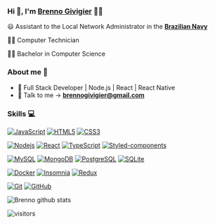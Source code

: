 
### Hi 👋, I'm [Brenno Givigier](https://www.linkedin.com/in/brenno-givigier/) 👨‍💻



:smiley: Assistant to the Local Network Administrator in the **[Brazilian Navy](https://www.marinha.mil.br/)** 

👨‍🎓 Computer Technician

👨‍🎓 Bachelor in Computer Science

### About me :eyes:

- :dart: Full Stack Developer | Node.js | React | React Native
- :e-mail: Talk to me -> **[brennogivigier@gmail.com](mailto://brennogivigier@gmail.com)**

### Skills :computer:

[![JavaScript](https://img.shields.io/badge/-JavaScript-black?style=flat&logo=javascript&link=https://github.com/brennogf)](https://github.com/brennogf) [![HTML5](https://img.shields.io/badge/-HTML5-E34F26?style=flat&logo=html5&logoColor=white&link=https://github.com/brennogf)](https://github.com/brennogf) [![CSS3](https://img.shields.io/badge/-CSS3-1572B6?style=flat&logo=css3&link=https://github.com/brennogf)](https://github.com/brennogf) 

[![Nodejs](https://img.shields.io/badge/-Nodejs-black?style=flat&logo=Node.js&link=https://github.com/brennogf)](https://github.com/brennogf) [![React](https://img.shields.io/badge/-React-black?style=flat&logo=react&link=https://github.com/brennogf)](https://github.com/brennogf) [![TypeScript](https://img.shields.io/badge/-TypeScript-007ACC?style=flat-square&logo=typescript&link=https://github.com/brennogf/)](https://github.com/brennogf/) [![Styled-components](https://img.shields.io/badge/-Styled%20Components-pink?style=flat-square&logo=styled-components)](https://github.com/brennogf/)

[![MySQL](https://img.shields.io/badge/-MySQL-black?style=flat&logo=mysql&link=https://github.com/brennogf)](https://github.com/brennogf) [![MongoDB](https://img.shields.io/badge/-MongoDB-black?style=flat-square&logo=mongodb&link=https://github.com/brennogf/)](https://github.com/brennogf/)
[![PostgreSQL](https://img.shields.io/badge/-PostgreSQL-336791?style=flat-square&logo=postgresql&link=https://github.com/brennogf/)](https://github.com/brennogf/) [![SQLite](https://img.shields.io/badge/-SQLite-003B57?style=flat-square&logo=sqlite&link=https://github.com/brennogf/)](https://github.com/brennogf/)

[![Docker](https://img.shields.io/badge/-Docker-black?style=flat&logo=docker&link=https://github.com/brennogf)](https://github.com/brennogf) [![Insomnia](https://img.shields.io/badge/-Insomnia-5849BE?style=flat-square&logo=Insomnia&link=https://github.com/brennogf/)](https://github.com/brennogf/) [![Redux](https://img.shields.io/badge/-Redux-764ABC?style=flat-square&logo=redux&link=https://github.com/brennogf/)](https://github.com/brennogf/)

[![Git](https://img.shields.io/badge/-Git-black?style=flat&logo=git&link=https://github.com/brennogf)](https://github.com/brennogf)  [![GitHub](https://img.shields.io/badge/-GitHub-181717?style=flat&logo=github&link=https://github.com/brennogf)](https://github.com/brennogf)

![Brenno github stats](https://github-readme-stats.vercel.app/api?username=brennogf&show_icons=true&hide_border=true)

![visitors](https://visitor-badge.laobi.icu/badge?page_id=brennogf)

